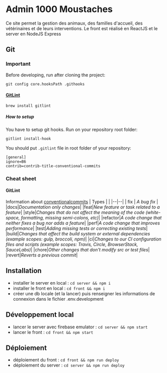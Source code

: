 # Admin 1000 Moustaches

Ce site permet la gestion des animaux, des familles d'accueil, des vétérinaires et de leurs interventions.
Le front est réalisé en ReactJS et le server en NodeJS Express

## Git

### Important

Before developing, run after cloning the project:

```
git config core.hooksPath .githooks
```

#### [GitLint](https://github.com/jorisroovers/gitlint/)

```
brew install gitlint
```

##### How to setup

You have to setup git hooks. Run on your repository root folder:

```
gitlint install-hook
```

You should put `.gitlint` file in root folder of your repository:

```
[general]
ignore=B6
contrib=contrib-title-conventional-commits
```

### Cheat sheet

#### GitLint

Information about [conventionalcommits](https://www.conventionalcommits.org/en/v1.0.0/)
| Types | |
|--|--|
| fix | _A bug fix_ |
|docs|_Documentation only changes_|
|feat|_New feature or task related to a feature_|
|style|_Changes that do not affect the meaning of the code (white­-space, format­ting, missing semi-c­olons, etc)_|
|refactor|_A code change that neither fixes a bug nor adds a feature_|
|perf|_A code change that improves perfor­mance_|
|test|_Adding missing tests or correcting existing tests_|
|build|_Changes that affect the build system or external depend­encies (example scopes: gulp, broccoli, npm)_|
|ci|_Changes to our CI config­uration files and scripts (example scopes: Travis, Circle, Browse­rStack, SauceLabs)_|
|chore|_Other changes that don't modify src or test files_|
|revert|_Reverts a previous commit_|

## Installation

- installer le server en local : `cd server && npm i`
- installer le front en local : `cd front && npm i`
- créer une db locale (et la lancer) puis renseigner les informations de connexion dans le fichier .env.development

## Développement local

- lancer le server avec firebase emulator : `cd server && npm start`
- lancer le front : `cd front && npm start`

## Déploiement

- déploiement du front : `cd front && npm run deploy`
- déploiement du server : `cd server && npm run deploy`
